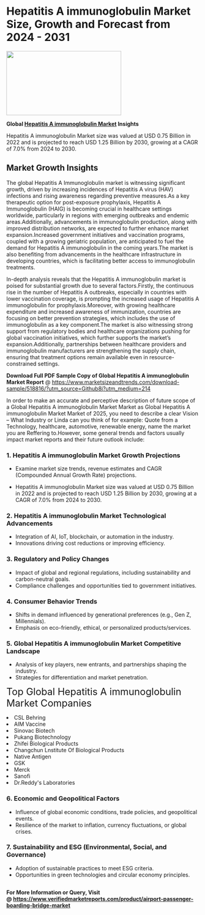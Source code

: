 <H1>Hepatitis A immunoglobulin Market Size, Growth and Forecast from 2024 - 2031</H1><img class="aligncenter size-medium wp-image-584254" src="https://thirdeyenews.in/wp-content/uploads/2024/09/Global-Market-Research-300x168.jpeg" alt="" width="300" height="168" /><p><strong>Global&nbsp;<a href="https://www.marketsizeandtrends.com/download-sample/518816/?utm_source=Github8j?utm_medium=214">Hepatitis A immunoglobulin Market</a> Insights</strong></p><p>Hepatitis A immunoglobulin Market size was valued at USD 0.75 Billion in 2022 and is projected to reach USD 1.25 Billion by 2030, growing at a CAGR of 7.0% from 2024 to 2030.</p><p><h2>Market Growth Insights</h2> <p>The global Hepatitis A Immunoglobulin market is witnessing significant growth, driven by increasing incidences of Hepatitis A virus (HAV) infections and rising awareness regarding preventive measures.As a key therapeutic option for post-exposure prophylaxis, Hepatitis A Immunoglobulin (HAIG) is becoming crucial in healthcare settings worldwide, particularly in regions with emerging outbreaks and endemic areas.Additionally, advancements in immunoglobulin production, along with improved distribution networks, are expected to further enhance market expansion.Increased government initiatives and vaccination programs, coupled with a growing geriatric population, are anticipated to fuel the demand for Hepatitis A immunoglobulin in the coming years.The market is also benefiting from advancements in the healthcare infrastructure in developing countries, which is facilitating better access to immunoglobulin treatments.</p> <p>In-depth analysis reveals that the Hepatitis A immunoglobulin market is poised for substantial growth due to several factors.Firstly, the continuous rise in the number of Hepatitis A outbreaks, especially in countries with lower vaccination coverage, is prompting the increased usage of Hepatitis A immunoglobulin for prophylaxis.Moreover, with growing healthcare expenditure and increased awareness of immunization, countries are focusing on better prevention strategies, which includes the use of immunoglobulin as a key component.The market is also witnessing strong support from regulatory bodies and healthcare organizations pushing for global vaccination initiatives, which further supports the market’s expansion.Additionally, partnerships between healthcare providers and immunoglobulin manufacturers are strengthening the supply chain, ensuring that treatment options remain available even in resource-constrained settings.</p> <p><span class=""><strong>Download Full PDF Sample Copy of Global Hepatitis A immunoglobulin Market Report</strong> @ <a href="https://www.marketsizeandtrends.com/download-sample/518816/?utm_source=Github8j?utm_medium=214" target="_blank">https://www.marketsizeandtrends.com/download-sample/518816/?utm_source=Github8j?utm_medium=214</a></span></p><p>In order to make an accurate and perceptive description of future scope of a Global&nbsp;Hepatitis A immunoglobulin Market Market as Global&nbsp;Hepatitis A immunoglobulin Market Market of 2025, you need to describe a clear Vision &ndash; What Industry or Linda can you think of for example: Quote from a Technology, healthcare, automotive, renewable energy, name the market you are Reffering to.However, some general trends and factors usually impact market reports and their future outlook include:</p><h3>1.&nbsp;<strong>Hepatitis A immunoglobulin Market Growth Projections</strong></h3><ul><li>Examine market size trends, revenue estimates and CAGR (Compounded Annual Growth Rate) projections.</li><li><p>Hepatitis A immunoglobulin Market size was valued at USD 0.75 Billion in 2022 and is projected to reach USD 1.25 Billion by 2030, growing at a CAGR of 7.0% from 2024 to 2030.</p></li></ul><h3>2.&nbsp;<strong>Hepatitis A immunoglobulin Market Technological Advancements</strong></h3><ul><li>Integration of AI, IoT, blockchain, or automation in the industry.</li><li>Innovations driving cost reductions or improving efficiency.</li></ul><h3>3.&nbsp;<strong>Regulatory and Policy Changes</strong></h3><ul><li>Impact of global and regional regulations, including sustainability and carbon-neutral goals.</li><li>Compliance challenges and opportunities tied to government initiatives.</li></ul><h3>4.&nbsp;<strong>Consumer Behavior Trends</strong></h3><ul><li>Shifts in demand influenced by generational preferences (e.g., Gen Z, Millennials).</li><li>Emphasis on eco-friendly, ethical, or personalized products/services.</li></ul><h3>5.&nbsp;<strong>Global Hepatitis A immunoglobulin Market Competitive Landscape</strong></h3><ul><li>Analysis of key players, new entrants, and partnerships shaping the industry.</li><li>Strategies for differentiation and market penetration.</li></ul><p data-pm-slice="1 1 []"><span style="color: inherit; font-family: inherit; font-size: 25px;">Top Global Hepatitis A immunoglobulin Market Companies</span></p><div class="" data-test-id=""><p><li>CSL Behring</li><li> AIM Vaccine</li><li> Sinovac Biotech</li><li> Pukang Biotechnology</li><li> Zhifei Biological Products</li><li> Changchun Lnstitute Of Biological Products</li><li> Native Antigen</li><li> GSK</li><li> Merck</li><li> Sanofi</li><li> Dr.Reddy's Laboratories</li></p></div><h3>6.&nbsp;<strong>Economic and Geopolitical Factors</strong></h3><ul><li>Influence of global economic conditions, trade policies, and geopolitical events.</li><li>Resilience of the market to inflation, currency fluctuations, or global crises.</li></ul><h3>7.&nbsp;<strong>Sustainability and ESG (Environmental, Social, and Governance)</strong></h3><ul><li>Adoption of sustainable practices to meet ESG criteria.</li><li>Opportunities in green technologies and circular economy principles.</li></ul><h2><strong style="font-size: 14px;">For More Information or Query, Visit @&nbsp;</strong><a style="background-color: #ffffff; font-size: 14px;" href="https://www.marketsizeandtrends.com/report/hepatitis-a-immunoglobulin-market/" target="_blank">https://www.verifiedmarketreports.com/product/airport-passenger-boarding-bridge-market</a></h2>